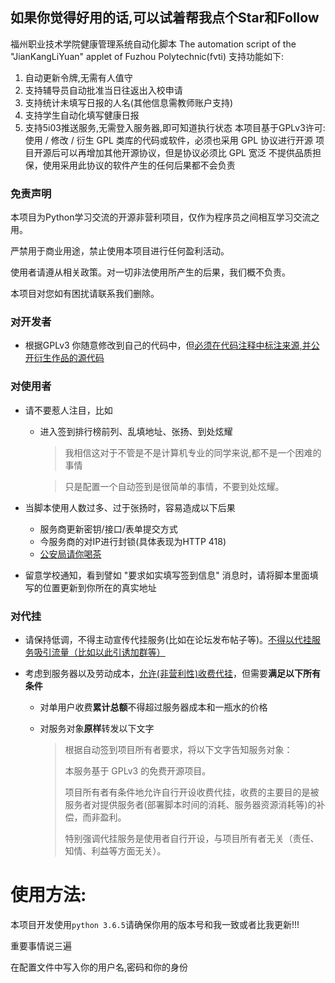 ## 如果你觉得好用的话,可以试着帮我点个Star和Follow
福州职业技术学院健康管理系统自动化脚本
The automation script of the "JianKangLiYuan" applet of Fuzhou Polytechnic(fvti)
支持功能如下:
1. 自动更新令牌,无需有人值守
2. 支持辅导员自动批准当日往返出入校申请
3. 支持统计未填写日报的人名(其他信息需教师账户支持)
4. 支持学生自动化填写健康日报
5. 支持5i03推送服务,无需登入服务器,即可知道执行状态
本项目基于GPLv3许可:
使用 / 修改 / 衍生 GPL 类库的代码或软件，必须也采用 GPL 协议进行开源
项目开源后可以再增加其他开源协议，但是协议必须比 GPL 宽泛
不提供品质担保，使用采用此协议的软件产生的任何后果都不会负责


### 免责声明

本项目为Python学习交流的开源非营利项目，仅作为程序员之间相互学习交流之用。

严禁用于商业用途，禁止使用本项目进行任何盈利活动。

使用者请遵从相关政策。对一切非法使用所产生的后果，我们概不负责。

本项目对您如有困扰请联系我们删除。

### 对开发者

* 根据GPLv3 你随意修改到自己的代码中，但<u>必须在代码注释中标注来源,并公开衍生作品的源代码</u>

### 对使用者

* 请不要惹人注目，比如

  * 进入签到排行榜前列、乱填地址、张扬、到处炫耀

    > 我相信这对于不管是不是计算机专业的同学来说,都不是一个困难的事情
    
    > 只是配置一个自动签到是很简单的事情，不要到处炫耀。

* 当脚本使用人数过多、过于张扬时，容易造成以下后果

  * 服务商更新密钥/接口/表单提交方式
  * 今服务商的对IP进行封锁(具体表现为HTTP 418)
  * <u>公安局请你喝茶</u>

* 留意学校通知，看到譬如 "要求如实填写签到信息" 消息时，请将脚本里面填写的位置更新到你所在的真实地址

### 对代挂

* 请保持低调，不得主动宣传代挂服务(比如在论坛发布帖子等)。<u>不得以代挂服务吸引流量（比如以此引诱加群等）</u>

* 考虑到服务器以及劳动成本，<u>允许(非营利性)收费代挂</u>，但需要**满足以下所有条件**

  * 对单用户收费**累计总额**不得超过服务器成本和一瓶水的价格

  * 对服务对象**原样**转发以下文字

    > 根据自动签到项目所有者要求，将以下文字告知服务对象：
    >
    > 本服务基于 GPLv3 的免费开源项目。
    >
    > 项目所有者有条件地允许自行开设收费代挂，收费的主要目的是被服务者对提供服务者(部署脚本时间的消耗、服务器资源消耗等)的补偿，而非盈利。
    >
    > 特别强调代挂服务是使用者自行开设，与项目所有者无关（责任、知情、利益等方面无关）。
    
# 使用方法:
本项目开发使用`python 3.6.5`请确保你用的版本号和我一致或者比我更新!!!<br />

重要事情说三遍

在配置文件中写入你的用户名,密码和你的身份
